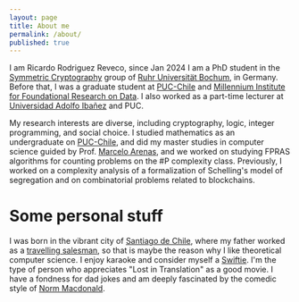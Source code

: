 ```yaml
---
layout: page
title: About me
permalink: /about/
published: true
---
```


I am Ricardo Rodriguez Reveco, since  Jan 2024 I am a PhD student in the [Symmetric Cryptography](https://informatik.rub.de/symcrypt/) group of [Ruhr Universität Bochum](https://www.ruhr-uni-bochum.de/), in Germany.
Before that, I was a graduate student at [PUC-Chile](https://www.uc.cl/) and [Millennium Institute for Foundational Research on Data](https://imfd.cl/).
I also worked as a part-time lecturer at [Universidad Adolfo Ibañez](https://www.uai.cl/) and PUC. 
 


My research interests are diverse, including cryptography, logic, integer programming, and social choice. 
I studied mathematics as an undergraduate on  [PUC-Chile](https://www.uc.cl/), and did my master studies in computer science guided by Prof. [Marcelo Arenas](http://marceloarenas.cl/), and we worked on studying FPRAS algorithms for counting problems on the #P complexity class. Previously, I worked on a complexity analysis of a formalization of Schelling's model of segregation and on combinatorial problems related to blockchains.


# Some personal stuff #
I was born in the vibrant city of [Santiago de Chile](https://en.wikipedia.org/wiki/Santiago),  where my father worked as a [travelling salesman](https://en.wikipedia.org/wiki/Travelling_salesman_problem), so that is maybe the reason why I like theoretical computer science. I enjoy karaoke and consider myself a [Swiftie](https://en.wikipedia.org/wiki/Taylor_Swift). I'm the type of person who appreciates "Lost in Translation" as a good movie. I have a fondness for dad jokes and am deeply fascinated by the comedic style of [Norm Macdonald](https://www.youtube.com/watch?v=9GKKnlsZvQA).
